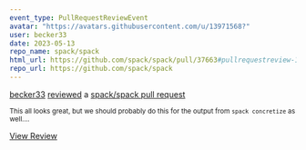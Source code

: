 ```yaml
---
event_type: PullRequestReviewEvent
avatar: "https://avatars.githubusercontent.com/u/13971568?"
user: becker33
date: 2023-05-13
repo_name: spack/spack
html_url: https://github.com/spack/spack/pull/37663#pullrequestreview-1425155285
repo_url: https://github.com/spack/spack
---
```


<a href='https://github.com/becker33' target='_blank'>becker33</a> <a href='https://github.com/spack/spack/pull/37663#pullrequestreview-1425155285' target='_blank'>reviewed</a> a <a href='https://github.com/spack/spack/pull/37663' target='_blank'>spack/spack pull request</a>

<small>This all looks great, but we should probably do this for the output from `spack concretize` as well....</small>

<a href='https://github.com/spack/spack/pull/37663#pullrequestreview-1425155285' target='_blank'>View Review</a>